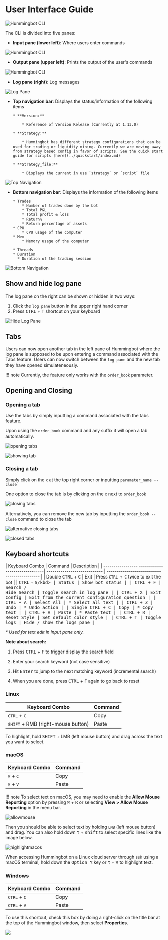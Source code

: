 # User Interface Guide

![Hummingbot CLI](/assets/img/userinterface-hummingbot.gif)

The CLI is divided into five panes:

* **Input pane (lower left)**: Where users enter commands

![Hummingbot CLI](/assets/img/input-pane.gif)

* **Output pane (upper left)**: Prints the output of the user's commands

![Hummingbot CLI](/assets/img/output-pane.gif)

* **Log pane (right)**: Log messages

![Log Pane](/assets/img/log-messages.gif)

* **Top navigation bar**: Displays the status/information of the following items

      * **Version:**

          * Reference of Version Release (Currently at 1.13.0)

      * **Strategy:**
          
          * Hummingbot has different strategy configurations that can be used for trading or liquidity mining. Currently we are moving away from strategy based config in favor of scripts. See the quick start guide for scripts [here](../quickstart/index.md)
          
      * **Strategy_file:**
          
          * Displays the current in use `strategy` or `script` file

![Top Navigation](/assets/img/top-nav.gif)

* **Bottom navigation bar**: Displays the information of the following items

      * Trades
          * Number of trades done by the bot
          * Total P&L
          * Total profit & loss
          * Return%
          * Return percentage of assets
      * CPU
          * CPU usage of the computer
      * Mem
          * Memory usage of the computer

      * Threads
      * Duration
        * Duration of the trading session

![Bottom Navigation](/assets/img/bottom-nav.gif)

## Show and hide log pane

The log pane on the right can be shown or hidden in two ways:

1. Click the `log pane` button in the upper right hand corner
2. Press <kbd>CTRL</kbd> + <kbd>T</kbd> shortcut on your keyboard

![Hide Log Pane](/assets/img/hide-log-pane.gif)

## Tabs

Users can now open another tab in the left pane of Hummingbot where the log pane is supposed to be upon entering a command associated with the Tabs feature. Users can now switch between the `log pane` and the new tab they have opened simulateneously.

!!! note
    Currently, the feature only works with the `order_book` parameter.

## Opening and Closing

### Opening a tab

Use the tabs by simply inputting a command associated with the tabs feature.

Upon using the `order_book` command and any suffix it will open a tab automatically.

![opening tabs](/assets/img/tab-opening.png)

![showing tab](/assets/img/leftpane.png)

### Closing a tab

Simply click on the `x` at the top right corner or inputting `parameter_name --close`

One option to close the tab is by clicking on the `x` next to `order_book`

![closing tabs](/assets/img/closing-of-tabs.png)

Alternatively, you can remove the new tab by inputting the `order_book --close` command to close the tab

![alternative closing tabs](/assets/img/name-of-parameter.png)

![closed tabs](/assets/img/closed-tabs.png)

## Keyboard shortcuts

| Keyboard Combo                                   | Command                      | Description                                  |
| ----------------- -------------------------------| ---------------------------- | -------------------------------------------- |
| Double <kbd>CTRL</kbd> + <kbd>C</kbd>            | Exit                         | Press `CTRL + C` twice to exit the bot       |
| <kbd>CTRL</kbd> + <kbd>S/kbd>                    | Status                       | Show bot status                              |
| <kbd>CTRL</kbd> + <kbd>F</kbd>                   | Search / <br/> Hide Search   | Toggle search in log pane                    |
| <kbd>CTRL</kbd> + <kbd>X</kbd>                   | Exit Config                  | Exit from the current configuration question |
| <kbd>CTRL</kbd> + <kbd>A</kbd>                   | Select All                   | \* Select all text                           |
| <kbd>CTRL</kbd> + <kbd>Z</kbd>                   | Undo                         | \* Undo action                               |
| Single <kbd>CTRL</kbd> + <kbd>C</kbd>            | Copy                         | \* Copy text                                 |
| <kbd>CTRL</kbd> + <kbd>V</kbd>                   | Paste                        | \* Paste text                                |
| <kbd>CTRL</kbd> + <kbd>R</kbd>                   | Reset Style                  | Set default color style                      |
| <kbd>CTRL</kbd> + <kbd>T</kbd>                   | Toggle logs                  | Hide / show the logs pane                    |

_\* Used for text edit in input pane only._

**Note about search:**

1. Press <kbd>CTRL</kbd> + <kbd>F</kbd> to trigger display the search field

2. Enter your search keyword (not case sensitive)

3. Hit <kbd>Enter</kbd> to jump to the next matching keyword (incremental search)

4. When you are done, press <kbd>CTRL</kbd> + <kbd>F</kbd> again to go back to reset

### Linux

| Keyboard Combo                              | Command |
| ------------------------------------------- | ------- |
| <kbd>CTRL</kbd> + <kbd>C</kbd>              | Copy    |
| <kbd>SHIFT</kbd> + RMB (right-mouse button) | Paste   |

To highlight, hold <kbd>SHIFT</kbd> + LMB (left mouse button) and drag across the text you want to select.

### macOS

| Keyboard Combo                        | Command |
| ------------------------------------- | ------- |
| <kbd>⌘</kbd> + <kbd>C</kbd>          | Copy    |
| <kbd>⌘</kbd> + <kbd>V</kbd>          | Paste   |

!!! note
    To select text on macOS, you may need to enable the **Allow Mouse Reporting** option by pressing <kbd>⌘</kbd> + <kbd>R</kbd> or selecting **View > Allow Mouse Reporting** in the menu bar.

![allowmouse](/assets/img/allow_mouse_reporting.png)

Then you should be able to select text by holding `LMB` (left mouse button) and drag. You can also hold down <kbd>⌥</kbd> + <kbd>shift</kbd> to select specific lines like the image below.

![highlightmacos](/assets/img/highlight_macos.png)

When accessing Hummingbot on a Linux cloud server through `ssh` using a macOS terminal, hold down the <kbd>Option ⌥</kbd> key or <kbd>⌥</kbd> + <kbd>⌘</kbd> to highlight text.

### Windows

| Keyboard Combo                 | Command |
| ------------------------------ | ------- |
| <kbd>CTRL</kbd> + <kbd>C</kbd> | Copy    |
| <kbd>CTRL</kbd> + <kbd>V</kbd> | Paste   |

To use this shortcut, check this box by doing a right-click on the title bar at the top of the Hummingbot window, then select **Properties**.

![](/assets/img/properties_windows.png)
